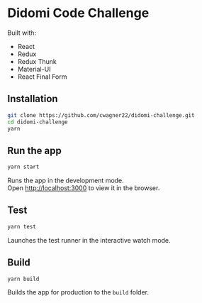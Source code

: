 # Didomi Code Challenge

Built with:

- React
- Redux
- Redux Thunk
- Material-UI
- React Final Form

## Installation

```bash
git clone https://github.com/cwagner22/didomi-challenge.git
cd didomi-challenge
yarn
```

## Run the app

```bash
yarn start
```

Runs the app in the development mode.  
Open [http://localhost:3000](http://localhost:3000) to view it in the browser.

## Test

```bash
yarn test
```

Launches the test runner in the interactive watch mode.

## Build

```bash
yarn build
```

Builds the app for production to the `build` folder.

